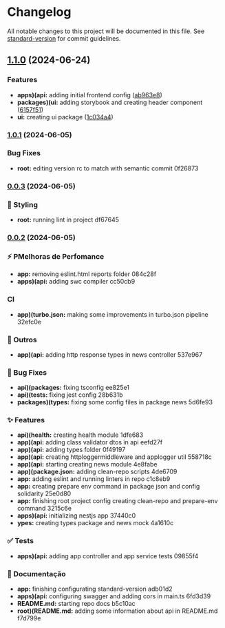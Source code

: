 # Changelog

All notable changes to this project will be documented in this file. See [standard-version](https://github.com/conventional-changelog/standard-version) for commit guidelines.

## [1.1.0](https://github.com/CleberSchiavon/news-app-example/compare/v1.0.1...v1.1.0) (2024-06-24)

### Features

- **apps)(api:** adding initial frontend config ([ab963e8](https://github.com/CleberSchiavon/news-app-example/commit/ab963e8bb17671bcf0682c265351a8936cd90ad5))
- **packages)(ui:** adding storybook and creating header component ([6157f51](https://github.com/CleberSchiavon/news-app-example/commit/6157f51453f9e629c4aa83037c4329ce189cfaee))
- **ui:** creating ui package ([1c034a4](https://github.com/CleberSchiavon/news-app-example/commit/1c034a45d05dec1432847b48d5c91369cc8b56ff))

### [1.0.1](///compare/v0.0.3...v1.0.1) (2024-06-05)

### Bug Fixes

- **root:** editing version rc to match with semantic commit 0f26873

### [0.0.3](///compare/v0.0.2...v0.0.3) (2024-06-05)

### :art: Styling

- **root:** running lint in project df67645

### [0.0.2](///compare/v0.0.1...v0.0.2) (2024-06-05)

### :zap: PMelhoras de Perfomance

- **app:** removing eslint.html reports folder 084c28f
- **apps)(api:** adding swc compiler cc50cb9

### CI

- **app)(turbo.json:** making some improvements in turbo.json pipeline 32efc0e

### :triangular_flag_on_post: Outros

- **app)(api:** adding http response types in news controller 537e967

### :bug: Bug Fixes

- **api)(packages:** fixing tsconfig ee825e1
- **api)(tests:** fixing jest config 28b631b
- **packages)(types:** fixing some config files in package news 5d6fe93

### :sparkles: Features

- **api)(health:** creating health module 1dfe683
- **app)(api:** adding class validator dtos in api eefd27f
- **app)(api:** adding types folder 0f49197
- **app)(api:** creating httploggermiddleware and applogger util 558718c
- **app)(api:** starting creating news module 4e8fabe
- **app)(package.json:** adding clean-repo scripts 4de6709
- **app:** adding eslint and running linters in repo c1c8eb9
- **app:** creating prepare env command in package json and config solidarity 25e0d80
- **app:** finishing root project config creating clean-repo and prepare-env command 3215c6e
- **apps)(api:** initializing nestjs app 37440c0
- **ypes:** creating types package and news mock 4a1610c

### :white_check_mark: Tests

- **apps)(api:** adding app controller and app service tests 09855f4

### :memo: Documentação

- **app:** finishing configurating standard-version adb01d2
- **apps)(api:** configuring swagger and adding cors in main.ts 6fd3d39
- **README.md:** starting repo docs b5c10ac
- **root)(README.md:** adding some information about api in README.md f7d799e
